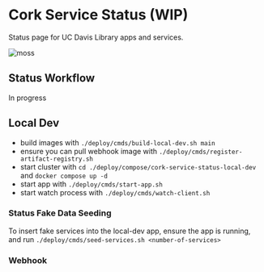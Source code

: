 #  Cork Service Status (WIP)
Status page for UC Davis Library apps and services.

![moss](https://media0.giphy.com/media/v1.Y2lkPTc5MGI3NjExYjNtMG1iY3BiMHZibXpmcDd6ZzM5ZnRiOTR5emYxMnZlem5mOHF3ZSZlcD12MV9pbnRlcm5hbF9naWZfYnlfaWQmY3Q9Zw/zyclIRxMwlY40/giphy.gif)
## Status Workflow
In progress

## Local Dev
- build images with `./deploy/cmds/build-local-dev.sh main`
- ensure you can pull webhook image with `./deploy/cmds/register-artifact-registry.sh`
- start cluster with `cd ./deploy/compose/cork-service-status-local-dev` and `docker compose up -d`
- start app with `./deploy/cmds/start-app.sh`
- start watch process with `./deploy/cmds/watch-client.sh`
  
### Status Fake Data Seeding

To insert fake services into the local-dev app, ensure the app is running, and run `./deploy/cmds/seed-services.sh <number-of-services>`

### Webhook
